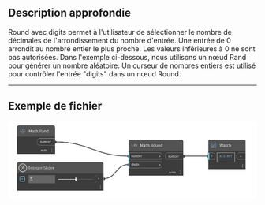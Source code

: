 ## Description approfondie
Round avec digits permet à l'utilisateur de sélectionner le nombre de décimales de l'arrondissement du nombre d'entrée. Une entrée de 0 arrondit au nombre entier le plus proche. Les valeurs inférieures à 0 ne sont pas autorisées. Dans l'exemple ci-dessous, nous utilisons un nœud Rand pour générer un nombre aléatoire. Un curseur de nombres entiers est utilisé pour contrôler l'entrée "digits" dans un nœud Round.
___
## Exemple de fichier

![Round (number, digits)](./DSCore.Math.Round(number,%20digits)_img.jpg)

